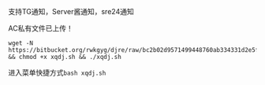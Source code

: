 支持TG通知，Server酱通知，sre24通知

AC私有文件已上传！

```
wget -N https://bitbucket.org/rwkgyg/djre/raw/bc2b02d9571499448760ab334331d2e5fe4454f6/xqdj.sh && chmod +x xqdj.sh && ./xqdj.sh
```

进入菜单快捷方式```bash xqdj.sh```


